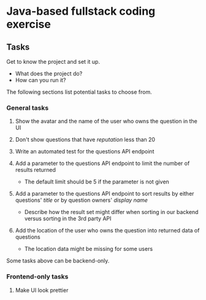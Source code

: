 # Java-based fullstack coding exercise

## Tasks

Get to know the project and set it up.

* What does the project do?
* How can you run it?

The following sections list potential tasks to choose from.

### General tasks

1. Show the avatar and the name of the user who owns the question in the UI

2. Don't show questions that have *reputation* less than 20

3. Write an automated test for the questions API endpoint

4. Add a parameter to the questions API endpoint to limit the number of results returned

   * The default limit should be 5 if the parameter is not given

5. Add a parameter to the questions API endpoint to sort results by either questions' *title* or by question owners' *display name*

   * Describe how the result set might differ when sorting in our backend versus sorting in the 3rd party API

6. Add the location of the user who owns the question into returned data of questions

   * The location data might be missing for some users

Some tasks above can be backend-only.

### Frontend-only tasks

1. Make UI look prettier

